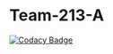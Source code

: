 # Team-213-A

[![Codacy Badge](https://api.codacy.com/project/badge/Grade/0807aaca55504f43acaccc77cf699abc)](https://app.codacy.com/gh/BuildForSDGCohort2/Team-213-A?utm_source=github.com&utm_medium=referral&utm_content=BuildForSDGCohort2/Team-213-A&utm_campaign=Badge_Grade_Settings)